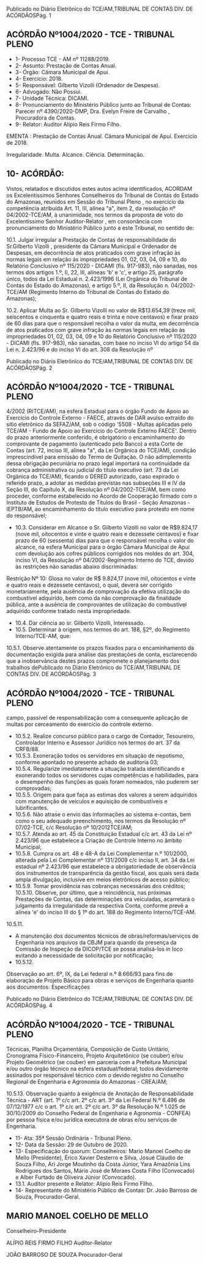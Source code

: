 Publicado  no  Diário  Eletrônico do TCE/AM,TRIBUNAL DE CONTAS DIV. DE ACÓRDÃOSPág. 1

## ACÓRDÃO Nº1004/2020 - TCE - TRIBUNAL PLENO

- 1- Processo TCE - AM nº 11288/2019.
- 2- Assunto: Prestação de Contas Anual.
- 3- Órgão: Câmara Municipal de Apuí.
- 4- Exercício: 2018.
- 5- Responsável: Gilberto Vizolli (Ordenador de Despesa).
- 6- Advogado: Não Possui.
- 7- Unidade Técnica: DICAMI.
- 8- Pronunciamento  do  Ministério  Público  junto  ao  Tribunal  de  Contas: Parecer  nº 4390/2020-DMP, Dra. Evelyn Freire de Carvalho , Procuradora de Contas.
- 9- Relator: Auditor Alípio Reis Firmo Filho.

EMENTA : Prestação  de  Contas  Anual. Câmara Municipal de Apuí. Exercício de 2018.

Irregularidade. Multa. Alcance. Ciência. Determinação.

## 10-  ACÓRDÃO:

Vistos, relatados e discutidos estes autos acima identificados, ACORDAM os Excelentíssimos Senhores Conselheiros do Tribunal de Contas do Estado do Amazonas, reunidos em Sessão do Tribunal Pleno , no exercício da competência atribuída Art. 11, III, alínea  "a",  item  2,  da  resolução  nº  04/2002-TCE/AM, à  unanimidade, nos  termos  da proposta  de  voto  do  Excelentíssimo  Senhor  Auditor-Relator , em  consonância com pronunciamento do Ministério Público junto a este Tribunal, no sentido de:

10.1.  Julgar irregular a Prestação de Contas de responsabilidade do Sr.Gilberto Vizolli ,  presidente  da  Câmara  Municipal  e  Ordenador  de Despesas,  em  decorrência  de  atos  praticados  com  grave  infração  às normas legais em relação às impropriedades 01, 02, 03, 04, 09 e 10, do Relatório Conclusivo nº 115/2020 - DICAMI (fls. 917-983), não sanadas, nos  termos  dos  artigos  1.º,  II,  22,  III,  alíneas  'b'  e  'c',  e  artigo  25, parágrafo  único,  todos  da  Lei  Estadual  n.  2.423/1996  (Lei  Orgânica  do Tribunal de Contas  do  Estado  do  Amazonas),  e  artigo  5.º, II, da Resolução n. 04/2002-TCE/AM (Regimento Interno do Tribunal de Contas do Estado do Amazonas);

10.2.  Aplicar Multa ao Sr. Gilberto Vizolli no valor de R$13.654,39 (treze mil, seiscentos  e  cinquenta  e  quatro  reais  e  trinta  e  nove  centavos)  e  fixar prazo de 60 dias para que o responsável recolha o valor da multa, em decorrência de atos praticados com grave infração às normas legais em relação às impropriedades 01, 02, 03, 04, 09 e 10 do Relatório Conclusivo nº 115/2020 - DICAMI (fls. 917-983), não sanadas, com base no inciso VI do artigo 54 da Lei n. 2.423/96 e do inciso VI do art. 308 da Resolução nº

Publicado  no  Diário  Eletrônico do TCE/AM,TRIBUNAL DE CONTAS DIV. DE ACÓRDÃOSPág. 2

## ACÓRDÃO Nº1004/2020 - TCE - TRIBUNAL PLENO

4/2002 (RITCE/AM), na esfera Estadual para o órgão Fundo de Apoio ao Exercício do Controle Externo - FAECE, através de DAR avulso extraído do sítio eletrônico da SEFAZ/AM, sob o código '5508 - Multas aplicadas pelo  TCE/AM  -  Fundo  de  Apoio  ao  Exercício  do  Controle  Externo  FAECE'.  Dentro  do prazo anteriormente conferido, é obrigatório o encaminhamento do comprovante de pagamento (autenticado pelo Banco)  a  esta  Corte  de  Contas  (art.  72,  inciso  III,  alínea  "a",  da  Lei Orgânica do TCE/AM), condição imprescindível para emissão do Termo de Quitação. O não adimplemento dessa obrigação pecuniária no prazo legal importará na continuidade da cobrança administrativa ou judicial do título  executivo  (art.  73  da  Lei  Orgânica  do TCE/AM), ficando o DERED autorizado, caso expirado o referido prazo, a adotar as medidas previstas nas  subseções  III  e  IV  da  Seção  III,  do  Capítulo  X,  da  Resolução  nº 04/2002-TCE/AM, bem como proceder, conforme estabelecido no Acordo de Cooperação firmado com o Instituto de Estudos de Protesto de Títulos do  Brasil  -  Seção  Amazonas  -  IEPTB/AM,  ao  encaminhamento  do  título executivo para protesto em nome do responsável;

- 10.3.  Considerar  em  Alcance o  Sr.  Gilberto  Vizolli  no  valor  de R$9.824,17 (nove mil, oitocentos e vinte e quatro reais e dezessete centavos) e fixar prazo de 60 (sessenta) dias para que o responsável recolha o valor do alcance,  na  esfera  Municipal  para  o  órgão  Câmara  Municipal  de  Apuí com devolução  aos  cofres  públicos  corrigidos  nos  moldes  do  art.  304, inciso VI, da Resolução nº 04/2002-Regimento Interno do TCE, devido às restrições não sanadas abaixo discriminadas:

Restrição Nº 10: Glosa no valor de R$  9.824,17 (nove mil, oitocentos  e  vinte  e  quatro  reais  e  dezessete  centavos),  o  qual, deverá ser corrigido monetariamente, pela ausência de comprovação  da  efetiva  utilização  do  combustível  adquirido,  bem como da não comprovação da finalidade pública, ante a ausência de comprovantes  de  utilização  do  combustível  adquirido  conforme tratado nesta impropriedade.

- 10.4.  Dar ciência ao sr. Gilberto Vizolli, Interessado.
- 10.5.  Determinar à origem,  nos  termos  do  art.  188,  §2º,  do  Regimento Interno/TCE-AM, que:

10.5.1. Observe atentamente os prazos fixados para o encaminhamento da documentação exigida para análise das prestações  de  conta,  esclarecendo  que  a  inobservância destes prazos compromete o planejamento dos trabalhos dePublicado  no  Diário  Eletrônico do TCE/AM,TRIBUNAL DE CONTAS DIV. DE ACÓRDÃOSPág. 3

## ACÓRDÃO Nº1004/2020 - TCE - TRIBUNAL PLENO

campo,  passível  de  responsabilização  com  a  consequente aplicação de multas por cerceamento  do  exercício do controle externo.

- 10.5.2. Realize concurso público para o cargo de Contador, Tesoureiro,  Controlador  Interno  e  Assessor  Jurídico  nos termos do art. 37 da CRFB/88.
- 10.5.3. Exoneração todos os servidores em situação de nepotismo, conforme apontado no presente achado de auditoria 03;
- 10.5.4. Regularize imediatamente a situação tratada identificando e exonerando  todos  os  servidores cujas competências  e habilidades, para o desempenho das funções as quais foram nomeados, não puderem ser comprovadas;
- 10.5.5. Origem  para  que  faça  as  estimas  dos  valores  a  serem adquiridos  com  manutenção  de  veículos  e  aquisição  de combustíveis e lubrificantes.
- 10.5.6. Não  atrase  o  envio  das  informações  ao  sistema  e-contas, bem como o seu adequado preenchimento, nos termos da Resolução nº 07/02-TCE, c/c Resolução nº 10/2012TCE/AM;
- 10.5.7. Atenda ao art. 45 da Constituição Estadual c/c art. 43 da Lei nº 2.423/96 que estabelece a Criação de Controle Interno no âmbito Municipal;
- 10.5.8. Cumpra  os  art. 48 e 48-A da Lei Complementar  n.º 101/2000, alterada pela Lei Complementar nº 131/2009 c/c inciso II, art. 34 da Lei estadual nº 2.423/96 que estabelece a obrigatoriedade de observância dos instrumentos de transparência da gestão fiscal, aos quais será dada ampla divulgação, inclusive em  meios eletrônicos de acesso público;
- 10.5.9. Tomar providência nas cobranças necessárias dos créditos; 10.5.10. Observe,  por  último,  que a reincidência, nas  próximas Prestações  de  Contas,  das  determinações  ora  veiculadas, acarretará  o  julgamento  da  irregularidade  da  respectiva Conta, conforme prevê a alínea 'e' do inciso III do § 1º do art. 188 do Regimento Interno/TCE-AM.

10.5.11.

- A manutenção dos documentos técnicos de obras/reformas/serviços  de  Engenharia  nos  arquivos  da CBJM para quando da presença da Comissão de Inspeção da  DICOP/TCE  se  possa  analisá-los  in  loco  evitando  a necessidade de solicitação por notificação;
- 10.5.12.

Observação ao art. 6º, IX, da Lei federal n.º 8.666/93 para fins de elaboração de Projeto Básico para obras e serviços de Engenharia  quanto  aos  documentos:  Especificações

Publicado  no  Diário  Eletrônico do TCE/AM,TRIBUNAL DE CONTAS DIV. DE ACÓRDÃOSPág. 4

## ACÓRDÃO Nº1004/2020 - TCE - TRIBUNAL PLENO

Técnicas,  Planilha  Orçamentária,  Composição  de  Custo Unitário, Cronograma Físico-Financeiro, Projeto Arquitetônico (se couber) e/ou Projeto Geométrico (se couber) em parceria com a Prefeitura Municipal e/ou outro órgão técnico na esfera estadual/federal; todos devidamente assinados por responsável técnico com o devido registro no Conselho Regional de Engenharia e Agronomia do Amazonas - CREA/AM;

10.5.13. Observação quanto à exigência de Anotação de Responsabilidade Técnica - ART (art. 1º c/c art. 2º c/c art. 3º da Lei Federal N.º 6.496 de 07/12/1977 c/c o art. 1º c/c art. 2º c/c art. 3º da Resolução N.º 1.025 de 30/10/2009 do Conselho Federal de Engenharia e Agronomia - CONFEA) por  pessoa  física  e/ou  jurídica  executora  de  obras  e/ou serviços de Engenharia.

- 11-  Ata: 35ª Sessão Ordinária - Tribunal Pleno.
- 12-  Data da Sessão: 29 de Outubro de 2020.
- 13-  Especificação do quorum: Conselheiros: Mario Manoel Coelho de Mello (Presidente),  Érico  Xavier  Desterro  e  Silva,  Josué  Cláudio  de  Souza  Filho,  Ari  Jorge Moutinho da Costa Júnior, Yara Amazônia Lins Rodrigues dos Santos, Mário José de Moraes Costa Filho (Convocado) e Alber Furtado de Oliveira Júnior (Convocado).
- 13.1. Auditor presente e Relator: Alípio Reis Firmo Filho.
- 14-  Representante  do  Ministério  Público  de  Contas: Dr. João  Barroso  de  Souza, Procurador-Geral.

## MARIO MANOEL COELHO DE MELLO

Conselheiro-Presidente

ALÍPIO REIS FIRMO FILHO Auditor-Relator

JOÃO BARROSO DE SOUZA Procurador-Geral